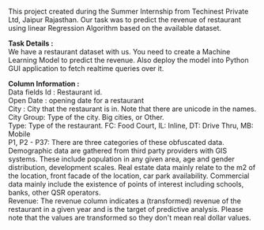 This project created during the Summer Internship from Techinest Private Ltd, Jaipur Rajasthan.
Our task was to predict the revenue of restaurant using linear Regression Algorithm based on the available dataset.<br>

**Task Details :**<br>
We have a restaurant dataset with us. You need to create a Machine Learning Model to predict the revenue. Also deploy the model into Python GUI application to fetch realtime queries over it.<br>

**Column Information :**<br>
Data fields
Id : Restaurant id.<br>
Open Date : opening date for a restaurant<br>
City : City that the restaurant is in. Note that there are unicode in the names.<br>
City Group: Type of the city. Big cities, or Other.<br>
Type: Type of the restaurant. FC: Food Court, IL: Inline, DT: Drive Thru, MB: Mobile<br>
P1, P2 - P37: There are three categories of these obfuscated data. Demographic data are gathered from third party providers with GIS systems. These include population in any given area, age and gender distribution, development scales. Real estate data mainly relate to the m2 of the location, front facade of the location, car park availability. Commercial data mainly include the existence of points of interest including schools, banks, other QSR operators.<br>
Revenue: The revenue column indicates a (transformed) revenue of the restaurant in a given year and is the target of predictive analysis. Please note that the values are transformed so they don't mean real dollar values.
